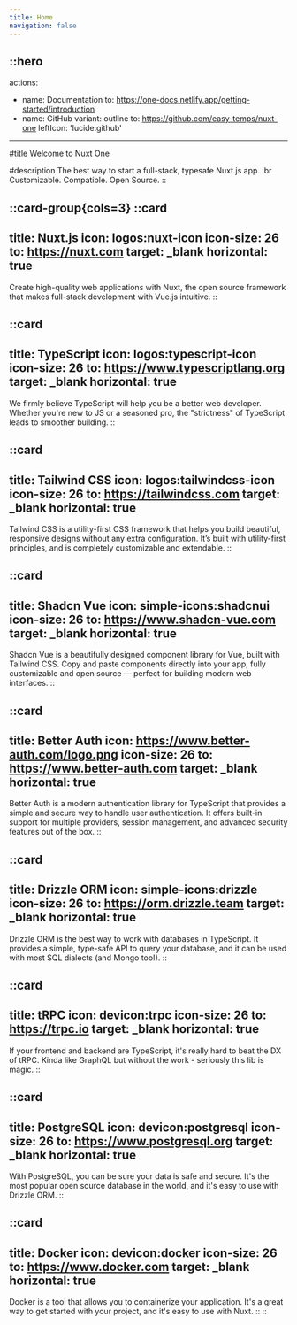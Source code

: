 ```yaml
---
title: Home
navigation: false
---
```


::hero
---
actions:
  - name: Documentation
    to: https://one-docs.netlify.app/getting-started/introduction
  - name: GitHub
    variant: outline
    to: https://github.com/easy-temps/nuxt-one
    leftIcon: 'lucide:github'
---

#title
Welcome to Nuxt One

#description
The best way to start a full-stack, typesafe Nuxt.js app. :br Customizable. Compatible. Open Source.
::

::card-group{cols=3}
  ::card
  ---
  title: Nuxt.js
  icon: logos:nuxt-icon
  icon-size: 26
  to: https://nuxt.com
  target: _blank
  horizontal: true
  ---
  Create high-quality web applications with Nuxt, the open source framework that makes full-stack development with Vue.js intuitive.
  ::

  ::card
  ---
  title: TypeScript
  icon: logos:typescript-icon
  icon-size: 26
  to: https://www.typescriptlang.org
  target: _blank
  horizontal: true
  ---
  We firmly believe TypeScript will help you be a better web developer. Whether you're new to JS or a seasoned pro, the "strictness" of TypeScript leads to smoother building.
  ::

  ::card
  ---
  title: Tailwind CSS
  icon: logos:tailwindcss-icon
  icon-size: 26
  to: https://tailwindcss.com
  target: _blank
  horizontal: true
  ---
  Tailwind CSS is a utility-first CSS framework that helps you build beautiful, responsive designs without any extra configuration. It’s built with utility-first principles, and is completely customizable and extendable.
  ::

  ::card
  ---
  title: Shadcn Vue
  icon: simple-icons:shadcnui
  icon-size: 26
  to: https://www.shadcn-vue.com
  target: _blank
  horizontal: true
  ---
  Shadcn Vue is a beautifully designed component library for Vue, built with Tailwind CSS. Copy and paste components directly into your app, fully customizable and open source — perfect for building modern web interfaces.
  ::
  
  ::card
  ---
  title: Better Auth
  icon: https://www.better-auth.com/logo.png
  icon-size: 26
  to: https://www.better-auth.com
  target: _blank
  horizontal: true
  ---
  Better Auth is a modern authentication library for TypeScript that provides a simple and secure way to handle user authentication. It offers built-in support for multiple providers, session management, and advanced security features out of the box.
  ::

  ::card
  ---
  title: Drizzle ORM
  icon: simple-icons:drizzle
  icon-size: 26
  to: https://orm.drizzle.team
  target: _blank
  horizontal: true
  ---
  Drizzle ORM is the best way to work with databases in TypeScript. It provides a simple, type-safe API to query your database, and it can be used with most SQL dialects (and Mongo too!).
  ::

  ::card
  ---
  title: tRPC
  icon: devicon:trpc
  icon-size: 26
  to: https://trpc.io
  target: _blank
  horizontal: true
  ---
  If your frontend and backend are TypeScript, it's really hard to beat the DX of tRPC. Kinda like GraphQL but without the work - seriously this lib is magic.
  ::

  ::card
  ---
  title: PostgreSQL
  icon: devicon:postgresql
  icon-size: 26
  to: https://www.postgresql.org
  target: _blank
  horizontal: true
  ---
  With PostgreSQL, you can be sure your data is safe and secure. It's the most popular open source database in the world, and it's easy to use with Drizzle ORM.
  ::

  ::card
  ---
  title: Docker
  icon: devicon:docker
  icon-size: 26
  to: https://www.docker.com
  target: _blank
  horizontal: true
  ---
  Docker is a tool that allows you to containerize your application. It's a great way to get started with your project, and it's easy to use with Nuxt.
  ::
::
